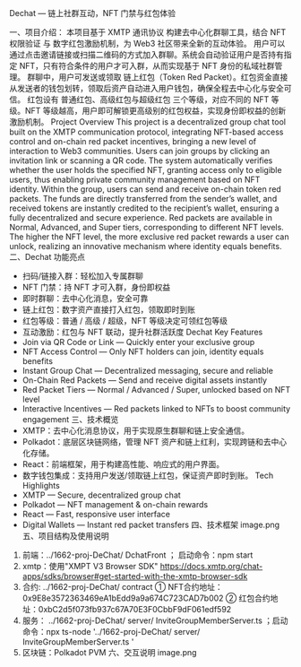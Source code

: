 Dechat — 链上社群互动，NFT 门禁与红包体验

一、项目介绍：
本项目基于 XMTP 通讯协议 构建去中心化群聊工具，结合 NFT 权限验证 与 数字红包激励机制，为 Web3 社区带来全新的互动体验。
用户可以通过点击邀请链接或扫描二维码的方式加入群聊。系统会自动验证用户是否持有指定 NFT，只有符合条件的用户才可入群，从而实现基于 NFT 身份的私域社群管理。
群聊中，用户可发送或领取 链上红包（Token Red Packet）。红包资金直接从发送者的钱包划转，领取后资产自动进入用户钱包，确保全程去中心化与安全可信。
红包设有 普通红包、高级红包与超级红包 三个等级，对应不同的 NFT 等级。NFT 等级越高，用户即可解锁更高级别的红包权益，实现身份即权益的创新激励机制。
Project Overview
This project is a decentralized group chat tool built on the XMTP communication protocol, integrating NFT-based access control and on-chain red packet incentives, bringing a new level of interaction to Web3 communities.
Users can join groups by clicking an invitation link or scanning a QR code. The system automatically verifies whether the user holds the specified NFT, granting access only to eligible users, thus enabling private community management based on NFT identity.
Within the group, users can send and receive on-chain token red packets. The funds are directly transferred from the sender’s wallet, and received tokens are instantly credited to the recipient’s wallet, ensuring a fully decentralized and secure experience.
Red packets are available in Normal, Advanced, and Super tiers, corresponding to different NFT levels. The higher the NFT level, the more exclusive red packet rewards a user can unlock, realizing an innovative mechanism where identity equals benefits.
二、Dechat 功能亮点
- 扫码/链接入群：轻松加入专属群聊
- NFT 门禁：持 NFT 才可入群，身份即权益
- 即时群聊：去中心化消息，安全可靠
- 链上红包：数字资产直接打入红包，领取即时到账
- 红包等级：普通 / 高级 / 超级，NFT 等级决定可领红包等级
- 互动激励：红包与 NFT 联动，提升社群活跃度
Dechat Key Features
- Join via QR Code or Link — Quickly enter your exclusive group
- NFT Access Control — Only NFT holders can join, identity equals benefits
- Instant Group Chat — Decentralized messaging, secure and reliable
- On-Chain Red Packets — Send and receive digital assets instantly
- Red Packet Tiers — Normal / Advanced / Super, unlocked based on NFT level
- Interactive Incentives — Red packets linked to NFTs to boost community engagement
三、技术概览
- XMTP：去中心化消息协议，用于实现原生群聊和链上安全通信。
- Polkadot：底层区块链网络，管理 NFT 资产和链上红利，实现跨链和去中心化存储。
- React：前端框架，用于构建高性能、响应式的用户界面。
- 数字钱包集成：支持用户发送/领取链上红包，保证资产即时到账。
Tech Highlights
- XMTP — Secure, decentralized group chat
- Polkadot — NFT management & on-chain rewards
- React — Fast, responsive user interface
- Digital Wallets — Instant red packet transfers
四、技术框架
image.png
五、项目结构及使用说明
1. 前端：../1662-proj-DeChat/ DchatFront ； 启动命令：npm start
2. xmtp：使用"XMPT V3 Browser SDK"
https://docs.xmtp.org/chat-apps/sdks/browser#get-started-with-the-xmtp-browser-sdk
3. 合约: ../1662-proj-DeChat/ contract
  ① NFT合约地址：0x9E8e3572363469eA1bEdd9a9a674C723CAD7b002
  ② 红包合约地址：0xbC2d5f073fb937c67A70E3F0CbbF9dF061edf592
4. 服务： ../1662-proj-DeChat/ server/ InviteGroupMemberServer.ts ；启动命令：npx ts-node '../1662-proj-DeChat/ server/ InviteGroupMemberServer.ts '
5. 区块链：Polkadot  PVM
六、交互说明
image.png